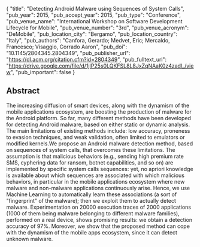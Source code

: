 {
  "title": "Detecting Android Malware using Sequences of System Calls",
  "pub_year": 2015,
  "pub_accept_year": 2015,
  "pub_type": "Conference",
  "pub_venue_name": "International Workshop on Software Development Lifecycle for Mobile",
  "pub_venue_number": "3rd",
  "pub_venue_acronym": "DeMobile",
  "pub_location_city": "Bergamo",
  "pub_location_country": "Italy",
  "pub_authors": "Canfora, Gerardo; Medvet, Eric; Mercaldo, Francesco; Visaggio, Corrado Aaron",
  "pub_doi": "10.1145/2804345.2804349",
  "pub_publisher_url": "https://dl.acm.org/citation.cfm?id=2804349",
  "pub_fulltext_url": "https://drive.google.com/file/d/1jIP25s0LQKFSL8L8JxZqNAaK0z4zadl_/view",
  "pub_important": false
}

## Abstract
The increasing diffusion of smart devices, along with the dynamism of the mobile applications ecosystem, are boosting the production of malware for the Android platform. So far, many different methods have been developed for detecting Android malware, based on either static or dynamic analysis. The main limitations of existing methods include: low accuracy, proneness to evasion techniques, and weak validation, often limited to emulators or modified kernels.We propose an Android malware detection method, based on sequences of system calls, that overcomes these limitations. The assumption is that malicious behaviors (e.g., sending high premium rate SMS, cyphering data for ransom, botnet capabilities, and so on) are implemented by specific system calls sequences: yet, no apriori knowledge is available about which sequences are associated with which malicious behaviors, in particular in the mobile applications ecosystem where new malware and non-malware applications continuously arise. Hence, we use Machine Learning to automatically learn these associations (a sort of "fingerprint" of the malware); then we exploit them to actually detect malware. Experimentation on 20000 execution traces of 2000 applications (1000 of them being malware belonging to different malware families), performed on a real device, shows promising results: we obtain a detection accuracy of 97%. Moreover, we show that the proposed method can cope with the dynamism of the mobile apps ecosystem, since it can detect unknown malware.
